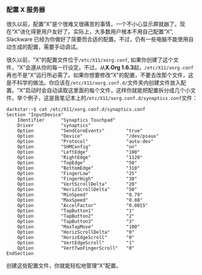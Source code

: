 ### 配置 X 服务器

很久以前，配置“X”是个很难又很痛苦的事情，一个不小心显示屏就崩了。现在“X”进化得更用户友好了。实际上，大多数用户根本不用自己配置“X”, Slackware 已经为你做好了简要而合适的配置。不过，仍有一些电脑不能使用自动生成的配置，需要手动调试。

很久以前，“X”的配置文件位于`/etc/X11/xorg.conf`, 如果你创建了这个文件，“X”会遵从你的每一行设定。不过，从**X.Org 1.6.3**起，`/etc/X11/xorg.conf`再也不是“X”运行所必需了。如果你想要修改“X”的配置，不要去改那个文件，这是不科学的做法。你应该在`/etc/X11/xorg.conf.d/`文件夹内创建文件放入配置。“X”启动时会自动读取这里面的每个文件，这样你就能把配置拆分成几个小文件。举个例子，这是我笔记本上的`/etc/X11/xorg.conf.d/synaptics.conf`文件：

```
darkstar:~$ cat /etc/X11/xorg.conf.d/synaptics.conf
Section "InputDevice"
    Identifier      "Synaptics Touchpad"
    Driver          "synaptics"
    Option          "SendCoreEvents"        "true"
    Option          "Device"                "/dev/psaux"
    Option          "Protocol"              "auto-dev"
    Option          "SHMConfig"             "on"
    Option          "LeftEdge"              "100"
    Option          "RightEdge"             "1120"
    Option          "TopEdge"               "50"
    Option          "BottomEdge"            "310"
    Option          "FingerLow"             "25"
    Option          "FingerHigh"            "30"
    Option          "VertScrollDelta"       "20"
    Option          "HorizScrollDelta"      "50"
    Option          "MinSpeed"              "0.79"
    Option          "MaxSpeed"              "0.88"
    Option          "AccelFactor"           "0.0015"
    Option          "TapButton1"            "1"
    Option          "TapButton2"            "2"
    Option          "TapButton3"            "3"
    Option          "MaxTapMove"            "100"
    Option          "HorizScrollDelta"      "0"
    Option          "HorizEdgeScroll"       "0"
    Option          "VertEdgeScroll"        "1"
    Option          "VertTwoFingerScroll"   "0"
EndSection
```

创建这些配置文件，你就能轻松地管理“X”配置。
